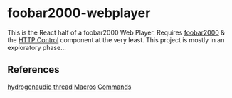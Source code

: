 # foobar2000-webplayer

This is the React half of a foobar2000 Web Player. Requires [foobar2000](https://www.foobar2000.org/) & the [HTTP Control](https://wiki.hydrogenaud.io/index.php?title=Foobar2000:Components_0.9/HTTP_Control_(foo_httpcontrol)) component at the very least. This project is mostly in an exploratory phase...



## References

[hydrogenaudio thread](https://hydrogenaud.io/index.php?topic=62218.1100)
[Macros](https://bitbucket.org/oblikoamorale/foo_httpcontrol/wiki/Macros)
[Commands](https://bitbucket.org/oblikoamorale/foo_httpcontrol/wiki/Commands)